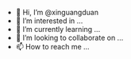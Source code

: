 - 👋 Hi, I’m @xinguangduan
- 👀 I’m interested in ...
- 🌱 I’m currently learning ...
- 💞️ I’m looking to collaborate on ...
- 📫 How to reach me ...

<!---
xinguangduan/xinguangduan is a ✨ special ✨ repository because its `README.md` (this file) appears on your GitHub profile.
You can click the Preview link to take a look at your changes.
--->
